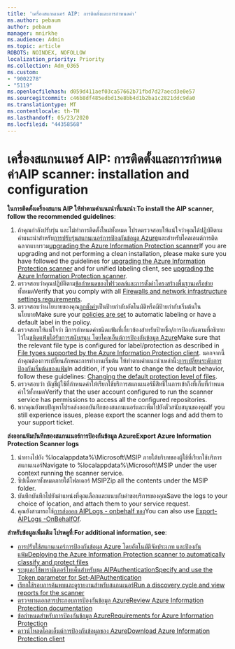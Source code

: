 ```yaml
---
title: 'เครื่องสแกนเนอร์ AIP: การติดตั้งและการกําหนดค่า'
ms.author: pebaum
author: pebaum
manager: mnirkhe
ms.audience: Admin
ms.topic: article
ROBOTS: NOINDEX, NOFOLLOW
localization_priority: Priority
ms.collection: Adm_O365
ms.custom:
- "9002278"
- "5119"
ms.openlocfilehash: d059d411aef03ca57662b71fbd7d27aecd3e0e57
ms.sourcegitcommit: c46b8df485edbd13e8bb4d1b2ba1c2821ddc9da0
ms.translationtype: MT
ms.contentlocale: th-TH
ms.lasthandoff: 05/23/2020
ms.locfileid: "44358568"
---
```

# <a name="aip-scanner-installation-and-configuration"></a><span data-ttu-id="361b9-102">เครื่องสแกนเนอร์ AIP: การติดตั้งและการกําหนดค่า</span><span class="sxs-lookup"><span data-stu-id="361b9-102">AIP scanner: installation and configuration</span></span>

<span data-ttu-id="361b9-103">**ในการติดตั้งเครื่องสแกน AIP ให้ทําตามคําแนะนําที่แนะนํา**:</span><span class="sxs-lookup"><span data-stu-id="361b9-103">**To install the AIP scanner, follow the recommended guidelines**:</span></span>

1. <span data-ttu-id="361b9-104">ถ้าคุณกําลังปรับรุ่น และไม่ทําการติดตั้งใหม่ทั้งหมด โปรดตรวจสอบให้แน่ใจว่าคุณได้ปฏิบัติตามคําแนะนําสําหรับ[การปรับรุ่นสแกนเนอร์การป้องกันข้อมูล Azure](https://docs.microsoft.com/azure/information-protection/rms-client/client-admin-guide#upgrading-the-azure-information-protection-scanner)และสําหรับไคลเอนต์การติดฉลากแบบรวม[upgrading the Azure Information Protection scanner](https://docs.microsoft.com/azure/information-protection/rms-client/clientv2-admin-guide#upgrading-the-azure-information-protection-scanner)</span><span class="sxs-lookup"><span data-stu-id="361b9-104">If you are upgrading and not performing a clean installation, please make sure you have followed the guidelines for [upgrading the Azure Information Protection scanner](https://docs.microsoft.com/azure/information-protection/rms-client/client-admin-guide#upgrading-the-azure-information-protection-scanner) and for unified labeling client, see [upgrading the Azure Information Protection scanner](https://docs.microsoft.com/azure/information-protection/rms-client/clientv2-admin-guide#upgrading-the-azure-information-protection-scanner).</span></span>
2. <span data-ttu-id="361b9-105">ตรวจสอบว่าคุณปฏิบัติตาม[ข้อกําหนดของไฟร์วอลล์และการตั้งค่าโครงสร้างพื้นฐานเครือข่าย](https://docs.microsoft.com/azure/information-protection/requirements#firewalls-and-network-infrastructure)ทั้งหมด</span><span class="sxs-lookup"><span data-stu-id="361b9-105">Verify that you comply with all [Firewalls and network infrastructure settings requirements](https://docs.microsoft.com/azure/information-protection/requirements#firewalls-and-network-infrastructure).</span></span>
3. <span data-ttu-id="361b9-106">ตรวจสอบว่านโยบายของคุณ[ถูกตั้งค่า](https://docs.microsoft.com/azure/information-protection/configure-policy)เป็นป้ายกํากับอัตโนมัติหรือมีป้ายกํากับเริ่มต้นในนโยบาย</span><span class="sxs-lookup"><span data-stu-id="361b9-106">Make sure your [policies are set](https://docs.microsoft.com/azure/information-protection/configure-policy) to automatic labeling or have a default label in the policy.</span></span>
4. <span data-ttu-id="361b9-107">ตรวจสอบให้แน่ใจว่า มีการกําหนดค่าชนิดแฟ้มที่เกี่ยวข้องสําหรับป้ายชื่อ/การป้องกันตามที่อธิบายไว้ใน[ชนิดแฟ้มได้รับการสนับสนุน โดยไคลเอ็นต์การป้องกันข้อมูล Azure](https://docs.microsoft.com/azure/information-protection/rms-client/client-admin-guide-file-types#supported-file-types-for-classification-and-protection)</span><span class="sxs-lookup"><span data-stu-id="361b9-107">Make sure that the relevant file type is configured for label/protection as described in [File types supported by the Azure Information Protection client](https://docs.microsoft.com/azure/information-protection/rms-client/client-admin-guide-file-types#supported-file-types-for-classification-and-protection).</span></span> <span data-ttu-id="361b9-108">นอกจากนี้ ถ้าคุณต้องการเปลี่ยนลักษณะการทํางานเริ่มต้น ให้ทําตามคําแนะนําเหล่านี้:[การเปลี่ยนระดับการป้องกันเริ่มต้นของแฟ้ม](https://docs.microsoft.com/azure/information-protection/rms-client/client-admin-guide-file-types#changing-the-default-protection-level-of-files)</span><span class="sxs-lookup"><span data-stu-id="361b9-108">In addition, if you want to change the default behavior, follow these guidelines: [Changing the default protection level of files](https://docs.microsoft.com/azure/information-protection/rms-client/client-admin-guide-file-types#changing-the-default-protection-level-of-files).</span></span>
5. <span data-ttu-id="361b9-109">ตรวจสอบว่า บัญชีผู้ใช้ที่กําหนดค่าให้เรียกใช้บริการสแกนเนอร์มีสิทธิ์ในการเข้าถึงที่เก็บที่กําหนดค่าไว้ทั้งหมด</span><span class="sxs-lookup"><span data-stu-id="361b9-109">Verify that the user account configured to run the scanner service has permissions to access all the configured repositories.</span></span>
6. <span data-ttu-id="361b9-110">หากคุณยังพบปัญหาโปรดส่งออกบันทึกของสแกนเนอร์และเพิ่มไปยังตั๋วสนับสนุนของคุณ</span><span class="sxs-lookup"><span data-stu-id="361b9-110">If you still experience issues, please export the scanner logs and add them to your support ticket.</span></span>

<span data-ttu-id="361b9-111">**ส่งออกแฟ้มบันทึกของสแกนเนอร์การป้องกันข้อมูล Azure**</span><span class="sxs-lookup"><span data-stu-id="361b9-111">**Export Azure Information Protection Scanner logs**</span></span>

1. <span data-ttu-id="361b9-112">นําทางไปยัง %localappdata%\Microsoft\MSIP ภายใต้บริบทของผู้ใช้ที่เรียกใช้บริการสแกนเนอร์</span><span class="sxs-lookup"><span data-stu-id="361b9-112">Navigate to %localappdata%\Microsoft\MSIP under the user context running the scanner service.</span></span>
2. <span data-ttu-id="361b9-113">ซิปเนื้อหาทั้งหมดภายใต้โฟลเดอร์ MSIP</span><span class="sxs-lookup"><span data-stu-id="361b9-113">Zip all the contents under the MSIP folder.</span></span>
3. <span data-ttu-id="361b9-114">บันทึกบันทึกไปยังตําแหน่งที่คุณเลือกและแนบกับคําขอบริการของคุณ</span><span class="sxs-lookup"><span data-stu-id="361b9-114">Save the logs to your choice of location, and attach them to your service request.</span></span>
4. <span data-ttu-id="361b9-115">คุณยังสามารถใช้[การส่งออก AIPLogs - onbehalf ของ](https://docs.microsoft.com/powershell/module/azureinformationprotection/export-aiplogs?view=azureipps)</span><span class="sxs-lookup"><span data-stu-id="361b9-115">You can also use [Export-AIPLogs -OnBehalfOf](https://docs.microsoft.com/powershell/module/azureinformationprotection/export-aiplogs?view=azureipps).</span></span>

<span data-ttu-id="361b9-116">**สําหรับข้อมูลเพิ่มเติม โปรดดูที่**:</span><span class="sxs-lookup"><span data-stu-id="361b9-116">**For additional information, see**:</span></span>
- [<span data-ttu-id="361b9-117">การปรับใช้สแกนเนอร์การป้องกันข้อมูล Azure โดยอัตโนมัติจัดประเภท และป้องกันแฟ้ม</span><span class="sxs-lookup"><span data-stu-id="361b9-117">Deploying the Azure Information Protection scanner to automatically classify and protect files</span></span>](https://docs.microsoft.com/azure/information-protection/deploy-aip-scanner)
- [<span data-ttu-id="361b9-118">ระบุและใช้พารามิเตอร์โทเค็นสําหรับชุด AIPAuthentication</span><span class="sxs-lookup"><span data-stu-id="361b9-118">Specify and use the Token parameter for Set-AIPAuthentication</span></span>](https://docs.microsoft.com/azure/information-protection/rms-client/client-admin-guide-powershell#specify-and-use-the-token-parameter-for-set-aipauthentication)
- [<span data-ttu-id="361b9-119">เรียกใช้รอบการค้นพบและดูรายงานสําหรับสแกนเนอร์</span><span class="sxs-lookup"><span data-stu-id="361b9-119">Run a discovery cycle and view reports for the scanner</span></span>](https://docs.microsoft.com/azure/information-protection/deploy-aip-scanner#run-a-discovery-cycle-and-view-reports-for-the-scanner)
- [<span data-ttu-id="361b9-120">ตรวจทานเอกสารประกอบการป้องกันข้อมูล Azure</span><span class="sxs-lookup"><span data-stu-id="361b9-120">Review Azure Information Protection documentation</span></span>](https://docs.microsoft.com/azure/information-protection/what-is-information-protection)
- [<span data-ttu-id="361b9-121">ข้อกําหนดสําหรับการป้องกันข้อมูล Azure</span><span class="sxs-lookup"><span data-stu-id="361b9-121">Requirements for Azure Information Protection</span></span>](https://docs.microsoft.com/azure/information-protection/get-started/requirements)
- [<span data-ttu-id="361b9-122">ดาวน์โหลดไคลเอ็นต์การป้องกันข้อมูลของ Azure</span><span class="sxs-lookup"><span data-stu-id="361b9-122">Download Azure Information Protection client</span></span>](https://www.microsoft.com/download/details.aspx?id=53018)
